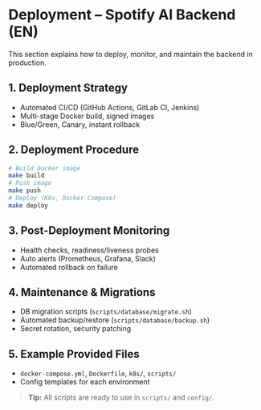 # Deployment – Spotify AI Backend (EN)

This section explains how to deploy, monitor, and maintain the backend in production.

## 1. Deployment Strategy
- Automated CI/CD (GitHub Actions, GitLab CI, Jenkins)
- Multi-stage Docker build, signed images
- Blue/Green, Canary, instant rollback

## 2. Deployment Procedure
```bash
# Build Docker image
make build
# Push image
make push
# Deploy (K8s, Docker Compose)
make deploy
```

## 3. Post-Deployment Monitoring
- Health checks, readiness/liveness probes
- Auto alerts (Prometheus, Grafana, Slack)
- Automated rollback on failure

## 4. Maintenance & Migrations
- DB migration scripts (`scripts/database/migrate.sh`)
- Automated backup/restore (`scripts/database/backup.sh`)
- Secret rotation, security patching

## 5. Example Provided Files
- `docker-compose.yml`, `Dockerfile`, `k8s/`, `scripts/`
- Config templates for each environment

> **Tip:** All scripts are ready to use in `scripts/` and `config/`.
